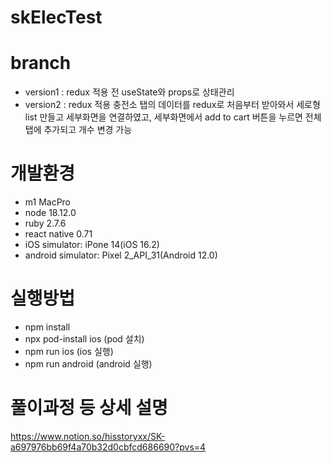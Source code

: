 # skElecTest
# branch
- version1 : redux 적용 전 useState와 props로 상태관리
- version2 : redux 적용
             충전소 탭의 데이터를 redux로 처음부터 받아와서 세로형 list 만들고 세부화면을 연결하였고,
             세부화면에서 add to cart 버튼을 누르면 전체 탭에 추가되고 개수 변경 가능

# 개발환경
- m1 MacPro
- node 18.12.0
- ruby 2.7.6
- react native 0.71
- iOS simulator: iPone 14(iOS 16.2)
- android simulator: Pixel 2_API_31(Android 12.0)
# 실행방법 
- npm install
- npx pod-install ios (pod 설치)
- npm run ios (ios 실행)
- npm run android (android 실행)
# 풀이과정 등 상세 설명
https://www.notion.so/hisstoryxx/SK-a697976bb69f4a70b32d0cbfcd686690?pvs=4
